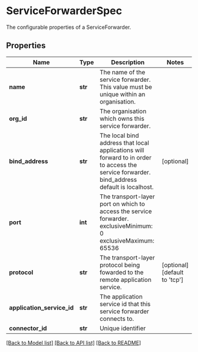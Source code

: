 # ServiceForwarderSpec

The configurable properties of a ServiceForwarder. 
## Properties
Name | Type | Description | Notes
------------ | ------------- | ------------- | -------------
**name** | **str** | The name of the service forwarder. This value must be unique within an organisation.  | 
**org_id** | **str** | The organisation which owns this service forwarder. | 
**bind_address** | **str** | The local bind address that local applications will forward to in order to access the service forwarder.  bind_address default is localhost.  | [optional] 
**port** | **int** | The transport-layer port on which to access the service forwarder. exclusiveMinimum: 0 exclusiveMaximum: 65536  | 
**protocol** | **str** | The transport-layer protocol being fowarded to the remote application service.  | [optional] [default to 'tcp']
**application_service_id** | **str** | The application service id that this service forwarder connects to.  | 
**connector_id** | **str** | Unique identifier | 

[[Back to Model list]](../README.md#documentation-for-models) [[Back to API list]](../README.md#documentation-for-api-endpoints) [[Back to README]](../README.md)


